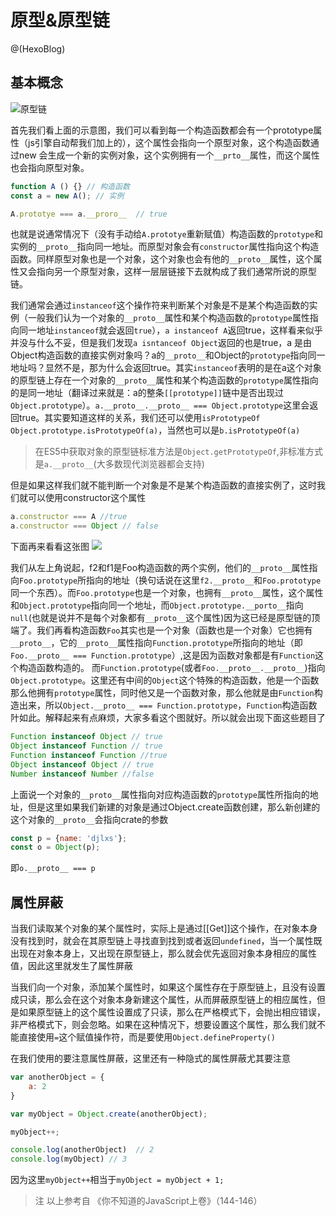 # 原型&原型链

@(HexoBlog)



## 基本概念
![原型链](http://ok3x4ia9b.bkt.clouddn.com/18-4-22/15949493.jpg)

首先我们看上面的示意图，我们可以看到每一个构造函数都会有一个prototype属性（js引擎自动帮我们加上的），这个属性会指向一个原型对象，这个构造函数通过new 会生成一个新的实例对象，这个实例拥有一个`__prto__`属性，而这个属性也会指向原型对象。
```javascript
function A () {} // 构造函数
const a = new A(); // 实例

A.prototye === a.__proro__  // true
```

也就是说通常情况下（没有手动给`A.prototye`重新赋值）构造函数的`prototype`和实例的`__proto__`指向同一地址。而原型对象会有`constructor`属性指向这个构造函数。同样原型对象也是一个对象，这个对象也会有他的`__proto__`属性，这个属性又会指向另一个原型对象，这样一层层链接下去就构成了我们通常所说的原型链。

我们通常会通过`instanceof`这个操作符来判断某个对象是不是某个构造函数的实例（一般我们认为一个对象的`__proto__`属性和某个构造函数的`prototype`属性指向同一地址`instanceof`就会返回`true`），`a instanceof A`返回true，这样看来似乎并没与什么不妥，但是我们发现`a isntanceof Object`返回的也是true，a 是由Object构造函数的直接实例对象吗？a的`__proto__`和Object的`prototype`指向同一地址吗？显然不是，那为什么会返回true。其实`instanceof`表明的是在a这个对象的原型链上存在一个对象的`__proto__`属性和某个构造函数的`prototype`属性指向的是同一地址（翻译过来就是：a的整条`[[prototype]]`链中是否出现过`Object.prototype`）。`a.__proto__.__proto__ === Object.prototype`这里会返回true。其实要知道这样的关系，我们还可以使用`isPrototypeOf`
`Object.prototype.isPrototypeOf(a)`，当然也可以是`b.isPrototypeOf(a)`

> 在ES5中获取对象的原型链标准方法是`Object.getPrototypeOf`,非标准方式是`a.__proto__`(大多数现代浏览器都会支持)

但是如果这样我们就不能判断一个对象是不是某个构造函数的直接实例了，这时我们就可以使用constructor这个属性
```javascript
a.constructor === A //true
a.constructor === Object // false
```

下面再来看看这张图
![](http://ok3x4ia9b.bkt.clouddn.com/18-4-22/6767201.jpg)

我们从左上角说起，f2和f1是Foo构造函数的两个实例，他们的`__proto__`属性指向`Foo.prototype`所指向的地址（换句话说在这里`f2.__proto__`和`Foo.prototype`同一个东西）。而`Foo.prototype`也是一个对象，也拥有`__proto__`属性，这个属性和`Object.prototype`指向同一个地址，而`Object.prototype.__porto__`指向`null`(也就是说并不是每个对象都有`__proto__`这个属性)因为这已经是原型链的顶端了。我们再看构造函数`Foo`其实也是一个对象（函数也是一个对象）它也拥有`__proto__`，它的`__proto__`属性指向`Function.prototype`所指向的地址（即`Foo.__proto__ === Function.prototype`）,这是因为函数对象都是有`Function`这个构造函数构造的。
而`Function.prototype`(或者`Foo.__proto__.__proto__`)指向`Object.prototype`。这里还有中间的`Object`这个特殊的构造函数，他是一个函数那么他拥有`prototype`属性，同时他又是一个函数对象，那么他就是由`Function`构造出来，所以`Object.__proto__ === Function.prototype`，`Function`构造函数䦹如此。解释起来有点麻烦，大家多看这个图就好。所以就会出现下面这些题目了
```javascript
Function instanceof Object // true 
Object instanceof Function // true 
Function instanceof Function //true
Object instanceof Object // true
Number instanceof Number //false
```

上面说一个对象的`__proto__`属性指向对应构造函数的`prototype`属性所指向的地址，但是这里如果我们新建的对象是通过Object.create函数创建，那么新创建的这个对象的`__proto__`会指向crate的参数
```javascript
const p = {name: 'djlxs'};
const o = Object(p);
```
即`o.__proto__ === p`

## 属性屏蔽
当我们读取某个对象的某个属性时，实际上是通过[[Get]]这个操作，在对象本身没有找到时，就会在其原型链上寻找直到找到或者返回`undefined`，当一个属性既出现在对象本身上，又出现在原型链上，那么就会优先返回对象本身相应的属性值，因此这里就发生了属性屏蔽

当我们向一个对象，添加某个属性时，如果这个属性存在于原型链上，且没有设置成只读，那么会在这个对象本身新建这个属性，从而屏蔽原型链上的相应属性，但是如果原型链上的这个属性设置成了只读，那么在严格模式下，会抛出相应错误，非严格模式下，则会忽略。如果在这种情况下，想要设置这个属性，那么我们就不能直接使用`=`这个赋值操作符，而是要使用`Object.defineProperty()`

在我们使用的要注意属性屏蔽，这里还有一种隐式的属性屏蔽尤其要注意
```javascript
var anotherObject = {
	a: 2
}

var myObject = Object.create(anotherObject);

myObject++;

console.log(anotherObject)  // 2
console.log(myObject) // 3
```
因为这里`myObject++`相当于`myObject = myObject + 1;`
> 注 以上参考自 《你不知道的JavaScript上卷》（144-146）
